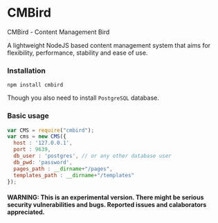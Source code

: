 # CMBird #

CMBird -  Content Management Bird

A lightweight NodeJS based content management system that aims for flexibility, performance, stability and ease of use.

### Installation ###

`npm install cmbird`

Though you also need to install `PostgreSQL` database.

### Basic usage ###

```javascript
var CMS = require("cmbird");
var cms = new CMS({
  host : '127.0.0.1',
  port : 9639,
  db_user : 'postgres', // or any other database user
  db_pwd: 'password',
  pages_path : __dirname+"/pages",
  templates_path : __dirname+"/templates"
});
```

#### WARNING: This is an experimental version. There might be serious security vulnerabilities and bugs. Reported issues and calaborators appreciated. ####
